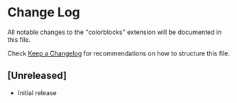 # Change Log

All notable changes to the "colorblocks" extension will be documented in this file.

Check [Keep a Changelog](http://keepachangelog.com/) for recommendations on how to structure this file.

## [Unreleased]

- Initial release